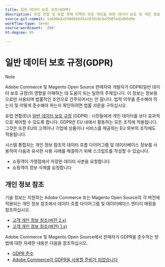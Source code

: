 ```yaml
---
title: 일반 데이터 보호 규정(GDPR)
description: 유럽 연합 및 유럽 경제 지역의 모든 개인을 위한 데이터 보호 및 개인 정보를 규제하는 법안인 GDPR(General Data Protection Regulation)에 대해 알아보십시오.
source-git-commit: 1a608e8a5986026d5a187dc8cbd358fed2db5d9e
workflow-type: tm+mt
source-wordcount: '294'
ht-degree: 0%

---
```



# 일반 데이터 보호 규정(GDPR)

>[!NOTE]
>
>Adobe Commerce 및 Magento Open Source 판매자와 개발자가 GDPR(일반 데이터 보호 규정)의 영향을 이해하는 데 도움이 되는 일련의 주제입니다. 이 정보는 정보용으로만 사용되며 법률적인 조언으로 간주되어서는 안 됩니다. 법적 의무를 준수해야 하는지 및 어떻게 준수해야 하는지 확인하려면 법률 자문을 구하십시오.

유럽 연합(EU) [일반 데이터 보호 규정](https://ec.europa.eu/info/law/law-topic/data-protection_en) (GDPR) : 시민들에게 개인 데이터를 보다 효과적으로 제어할 수 있도록 합니다. GDPR은 EU 내에서 활동하는 모든 조직에 적용됩니다. 그것은 또한 EU의 고객이나 기업에 상품이나 서비스를 제공하는 EU 외부의 조직에도 적용됩니다.

시스템 통합자는 개인 정보 참조의 데이터 흐름 다이어그램 및 데이터베이스 정보를 사용하여 다음과 유사한 사용 사례를 해결하기 위해 스크립트를 작성할 수 있습니다.

- 쇼핑객이 가맹점에서 저장한 데이터 사본을 요청합니다
- 쇼핑객이 정보 삭제를 요청합니다

## 개인 정보 참조

기술 정보는 지원하는 Adobe Commerce 또는 Magento Open Source의 각 버전에 적용되는 개인 정보 참조에서 데이터 흐름 다이어그램 및 데이터베이스 엔티티 매핑을 참조하십시오.

- [고객 개인 정보 참조(버전 2.x)](data-m2.md)
- [고객 개인 정보 참조(버전) 1.x)](data-m1.md)

Adobe Commerce 및 Magento Open Source에서 판매자가 GDPR을 준수하는 방법에 대한 자세한 내용은 다음을 참조하십시오.

- [GDPR 준수](https://experienceleague.adobe.com/docs/commerce-admin/start/compliance/privacy/compliance-gdpr.html)
- [Adobe Commerce이 GDPR을 사용할 준비가 되었습니다](https://business.adobe.com/privacy/general-data-protection-regulation.html)

